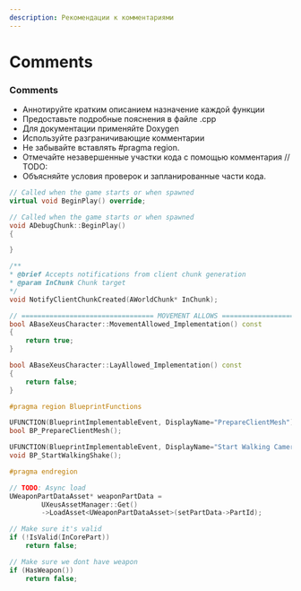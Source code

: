 ```yaml
---
description: Рекомендации к комментариями
---
```


# Comments

### Comments

* Аннотируйте кратким описанием назначение каждой функции
* Предоставьте подробные пояснения в файле .cpp
* Для документации применяйте Doxygen
* Используйте разграничивающие комментарии
* Не забывайте вставлять #pragma region.&#x20;
* Отмечайте незавершенные участки кода с помощью комментария // TODO:&#x20;
* Объясняйте условия проверок и запланированные части кода.

```cpp
// Called when the game starts or when spawned
virtual void BeginPlay() override;
```

```cpp
// Called when the game starts or when spawned
void ADebugChunk::BeginPlay() 
{

}
```

```cpp
/**
* @brief Accepts notifications from client chunk generation
* @param InChunk Chunk target
*/
void NotifyClientChunkCreated(AWorldChunk* InChunk);
```

```cpp
// ================================= MOVEMENT ALLOWS ========================================
bool ABaseXeusCharacter::MovementAllowed_Implementation() const
{
	return true;
}

bool ABaseXeusCharacter::LayAllowed_Implementation() const
{
	return false;
}
```

```cpp
#pragma region BlueprintFunctions

UFUNCTION(BlueprintImplementableEvent, DisplayName="PrepareClientMesh")
bool BP_PrepareClientMesh();

UFUNCTION(BlueprintImplementableEvent, DisplayName="Start Walking Camera Shake")
void BP_StartWalkingShake();

#pragma endregion
```

```cpp
// TODO: Async load
UWeaponPartDataAsset* weaponPartData =
		UXeusAssetManager::Get()
		->LoadAsset<UWeaponPartDataAsset>(setPartData->PartId);
```

```cpp
// Make sure it's valid
if (!IsValid(InCorePart))
	return false;

// Make sure we dont have weapon
if (HasWeapon())
	return false;
```
